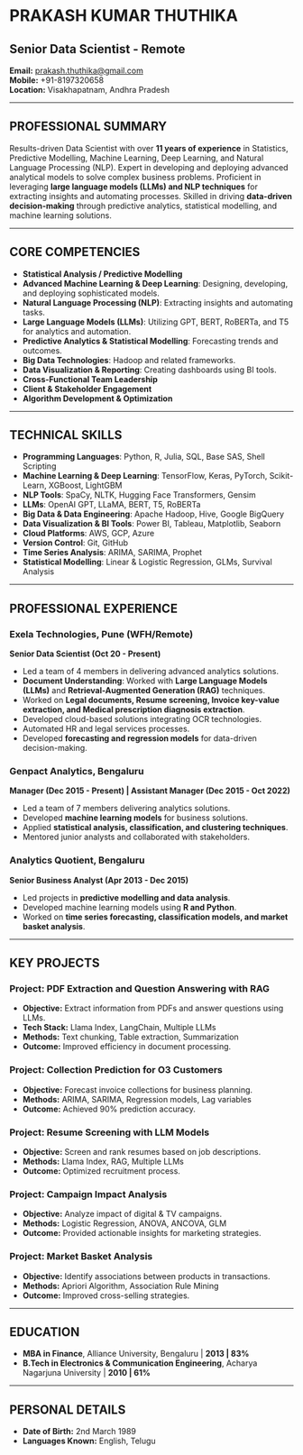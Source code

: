 
# PRAKASH KUMAR THUTHIKA

## Senior Data Scientist - Remote

**Email:** prakash.thuthika@gmail.com  
**Mobile:** +91-8197320658  
**Location:** Visakhapatnam, Andhra Pradesh  

---

## PROFESSIONAL SUMMARY

Results-driven Data Scientist with over **11 years of experience** in Statistics, Predictive Modelling, Machine Learning, Deep Learning, and Natural Language Processing (NLP). Expert in developing and deploying advanced analytical models to solve complex business problems. Proficient in leveraging **large language models (LLMs) and NLP techniques** for extracting insights and automating processes. Skilled in driving **data-driven decision-making** through predictive analytics, statistical modelling, and machine learning solutions. 

---

## CORE COMPETENCIES

- **Statistical Analysis / Predictive Modelling**
- **Advanced Machine Learning & Deep Learning**: Designing, developing, and deploying sophisticated models.
- **Natural Language Processing (NLP)**: Extracting insights and automating tasks.
- **Large Language Models (LLMs)**: Utilizing GPT, BERT, RoBERTa, and T5 for analytics and automation.
- **Predictive Analytics & Statistical Modelling**: Forecasting trends and outcomes.
- **Big Data Technologies**: Hadoop and related frameworks.
- **Data Visualization & Reporting**: Creating dashboards using BI tools.
- **Cross-Functional Team Leadership**
- **Client & Stakeholder Engagement**
- **Algorithm Development & Optimization**

---

## TECHNICAL SKILLS

- **Programming Languages**: Python, R, Julia, SQL, Base SAS, Shell Scripting
- **Machine Learning & Deep Learning**: TensorFlow, Keras, PyTorch, Scikit-Learn, XGBoost, LightGBM
- **NLP Tools**: SpaCy, NLTK, Hugging Face Transformers, Gensim
- **LLMs**: OpenAI GPT, LLaMA, BERT, T5, RoBERTa
- **Big Data & Data Engineering**: Apache Hadoop, Hive, Google BigQuery
- **Data Visualization & BI Tools**: Power BI, Tableau, Matplotlib, Seaborn
- **Cloud Platforms**: AWS, GCP, Azure
- **Version Control**: Git, GitHub
- **Time Series Analysis**: ARIMA, SARIMA, Prophet
- **Statistical Modelling**: Linear & Logistic Regression, GLMs, Survival Analysis

---

## PROFESSIONAL EXPERIENCE

### **Exela Technologies, Pune (WFH/Remote)**
**Senior Data Scientist (Oct 20 - Present)**

- Led a team of 4 members in delivering advanced analytics solutions.
- **Document Understanding**: Worked with **Large Language Models (LLMs)** and **Retrieval-Augmented Generation (RAG)** techniques.
- Worked on **Legal documents, Resume screening, Invoice key-value extraction, and Medical prescription diagnosis extraction**.
- Developed cloud-based solutions integrating OCR technologies.
- Automated HR and legal services processes.
- Developed **forecasting and regression models** for data-driven decision-making.

### **Genpact Analytics, Bengaluru**
**Manager (Dec 2015 - Present) | Assistant Manager (Dec 2015 - Oct 2022)**

- Led a team of 7 members delivering analytics solutions.
- Developed **machine learning models** for business solutions.
- Applied **statistical analysis, classification, and clustering techniques**.
- Mentored junior analysts and collaborated with stakeholders.

### **Analytics Quotient, Bengaluru**
**Senior Business Analyst (Apr 2013 - Dec 2015)**

- Led projects in **predictive modelling and data analysis**.
- Developed machine learning models using **R and Python**.
- Worked on **time series forecasting, classification models, and market basket analysis**.

---

## KEY PROJECTS

### **Project: PDF Extraction and Question Answering with RAG**
- **Objective:** Extract information from PDFs and answer questions using LLMs.
- **Tech Stack:** Llama Index, LangChain, Multiple LLMs
- **Methods:** Text chunking, Table extraction, Summarization
- **Outcome:** Improved efficiency in document processing.

### **Project: Collection Prediction for O3 Customers**
- **Objective:** Forecast invoice collections for business planning.
- **Methods:** ARIMA, SARIMA, Regression models, Lag variables
- **Outcome:** Achieved 90% prediction accuracy.

### **Project: Resume Screening with LLM Models**
- **Objective:** Screen and rank resumes based on job descriptions.
- **Methods:** Llama Index, RAG, Multiple LLMs
- **Outcome:** Optimized recruitment process.

### **Project: Campaign Impact Analysis**
- **Objective:** Analyze impact of digital & TV campaigns.
- **Methods:** Logistic Regression, ANOVA, ANCOVA, GLM
- **Outcome:** Provided actionable insights for marketing strategies.

### **Project: Market Basket Analysis**
- **Objective:** Identify associations between products in transactions.
- **Methods:** Apriori Algorithm, Association Rule Mining
- **Outcome:** Improved cross-selling strategies.

---

## EDUCATION

- **MBA in Finance**, Alliance University, Bengaluru | **2013 | 83%**
- **B.Tech in Electronics & Communication Engineering**, Acharya Nagarjuna University | **2010 | 61%**

---

## PERSONAL DETAILS

- **Date of Birth:** 2nd March 1989
- **Languages Known:** English, Telugu
